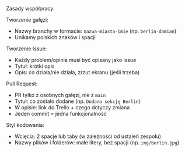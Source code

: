  Zasady współpracy:

 Tworzenie gałęzi:
- Nazwy branchy w formacie: `nazwa-miasta-imie` (np. `berlin-damian`)
- Unikamy polskich znaków i spacji

 Tworzenie Issue:
- Każdy problem/opinia musi być opisany jako issue
- Tytuł: krótki opis
- Opis: co działa/nie działa, zrzut ekranu (jeśli trzeba)

 Pull Request:
- PR tylko z osobnych gałęzi, nie z `main`
- Tytuł: co zostało dodane (np. `Dodano sekcję Berlin`)
- W opisie: link do Trello + czego dotyczy zmiana
- Jeden commit = jedna funkcjonalność

 Styl kodowania:
- Wcięcia: 2 spacje lub taby (w zależności od ustaleń zespołu)
- Nazwy plików i folderów: małe litery, bez spacji (np. `img/berlin.jpg`)
